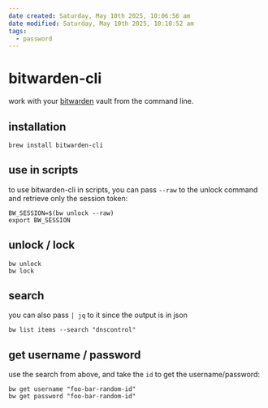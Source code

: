 ```yaml
---
date created: Saturday, May 10th 2025, 10:06:56 am
date modified: Saturday, May 10th 2025, 10:10:52 am
tags:
  - password
---
```


# bitwarden-cli

work with your [bitwarden](https://bitwarden.com/) vault from the command line.

## installation

```shell
brew install bitwarden-cli
```

## use in scripts

to use bitwarden-cli in scripts, you can pass `--raw` to the unlock command and retrieve only the session token:

```shell
BW_SESSION=$(bw unlock --raw)
export BW_SESSION
```

## unlock / lock

```shell
bw unlock
bw lock
```

## search

you can also pass `| jq` to it since the output is in json

```shell
bw list items --search "dnscontrol"
```

## get username / password

use the search from above, and take the `id` to  get the username/password:

```shell
bw get username "foo-bar-random-id"
bw get password "foo-bar-random-id"
```
